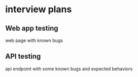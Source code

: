 # interview plans

## Web app testing

web page with known bugs

## API testing

api endpoint with some known bugs and expected behaviors
